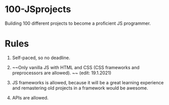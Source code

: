 # 100-JSprojects
Building 100 different projects to become a proficient JS programmer.

# Rules

1. Self-paced, so no deadline.
2.  ~~Only vanilla JS with HTML and CSS (CSS frameworks and preprocessors are allowed). ~~
(edit: 19.1.2021)
2. JS frameworks is allowed, because it will be a great learning experience and remastering old projects in a framework would be awesome.


3. APIs are allowed.

